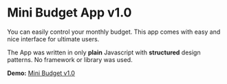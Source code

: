 # Mini Budget App v1.0

You can easily control your monthly budget. This app comes with easy and nice interface for ultimate users.

The App was written in only **plain** Javascript with **structured** design patterns. No framework or library was used.

**Demo:** [Mini Budget v1.0](https://minibudget.anilgunay.com)



